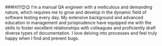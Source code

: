 ###Hi!!!😊😉
I’m a manual QA engineer with a meticulous and demanding nature, which requires me to grow and develop in the dynamic field of software testing every day. My extensive background and advanced education in management and jurisprudence have equipped me with the skills to foster excellent relationships with colleagues and proficiently draft diverse types of documentation. I love delving into processes and feel truly happy when I find and prevent bugs.


<!--
**MariaNikonova3101/MariaNikonova3101** is a ✨ _special_ ✨ repository because its `README.md` (this file) appears on your GitHub profile.

Here are some ideas to get you started:

- 🔭 I’m currently working on ...
- 🌱 I’m currently learning ...
- 👯 I’m looking to collaborate on ...
- 🤔 I’m looking for help with ...
- 💬 Ask me about ...
- 📫 How to reach me: ...
- 😄 Pronouns: ...
- ⚡ Fun fact: ...
-->
